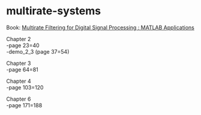# multirate-systems

Book: [Multirate Filtering for Digital Signal Processing : MATLAB Applications](http://firasaboulatif.free.fr/index_files/gaidaa%20book/Digital%20Signal%20Processing/Multirate%20Filtering.pdf)

Chapter 2<br>
-page 23=40 <br>
   -demo_2_3 (page 37=54)

Chapter 3<br>
-page 64=81

Chapter 4<br>
-page 103=120

Chapter 6<br>
-page 171=188
